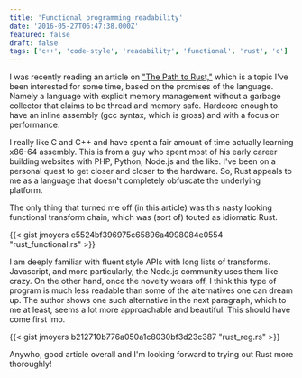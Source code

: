 ```yaml
---
title: 'Functional programming readability'
date: '2016-05-27T06:47:38.000Z'
featured: false
draft: false
tags: ['c++', 'code-style', 'readability', 'functional', 'rust', 'c']
---
```


I was recently reading an article on ["The Path to
Rust,"](https://thesquareplanet.com/blog/the-path-to-rust/) which is a topic
I've been interested for some time, based on the promises of the language.
Namely a language with explicit memory management without a garbage collector
that claims to be thread and memory safe. Hardcore enough to have an inline
assembly (gcc syntax, which is gross) and with a focus on performance.

I really like C and C++ and have spent a fair amount of time actually learning
x86-64 assembly. This is from a guy who spent most of his early career building
websites with PHP, Python, Node.js and the like. I've been on a personal quest
to get closer and closer to the hardware. So, Rust appeals to me as a language
that doesn't completely obfuscate the underlying platform.

The only thing that turned me off (in this article) was this nasty looking
functional transform chain, which was (sort of) touted as idiomatic Rust.

{{< gist jmoyers e5524bf396975c65896a4998084e0554 "rust_functional.rs" >}}

I am deeply familiar with fluent style APIs with long lists of transforms.
Javascript, and more particularly, the Node.js community uses them like crazy.
On the other hand, once the novelty wears off, I think this type of program is
much less readable than some of the alternatives one can dream up. The author
shows one such alternative in the next paragraph, which to me at least, seems a
lot more approachable and beautiful. This should have come first imo.

{{< gist jmoyers b212710b776a050a1c8030bf3d23c387 "rust_reg.rs" >}}

Anywho, good article overall and I'm looking forward to trying out Rust more
thoroughly!
